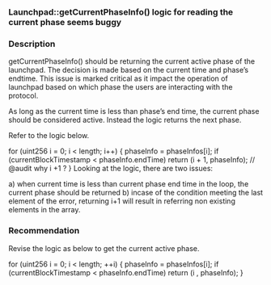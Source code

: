 ### Launchpad::getCurrentPhaseInfo() logic for reading the current phase seems buggy ###

### Description ###
getCurrentPhaseInfo() should be returning the current active phase of the launchpad.
The decision is made based on the current time and phase’s endtime. This issue is marked critical as it impact the operation of launchpad based on which phase the users are interacting with the protocol.

As long as the current time is less than phase’s end time, the current phase should be considered active.
Instead the logic returns the next phase.

Refer to the logic below.

 for (uint256 i = 0; i < length; i++) { 
            phaseInfo = phaseInfos[i];
            if (currentBlockTimestamp < phaseInfo.endTime) return (i + 1, phaseInfo); // @audit why i +1 ?
        }
Looking at the logic, there are two issues:

a) when current time is less than current phase end time in the loop, the current phase should be returned
b) incase of the condition meeting the last element of the error, returning i+1 will result in referring non existing elements in the array.

### Recommendation ###
Revise the logic as below to get the current active phase.

 for (uint256 i = 0; i < length; ++i) { 
            phaseInfo = phaseInfos[i];
            if (currentBlockTimestamp < phaseInfo.endTime) return (i , phaseInfo);
 }